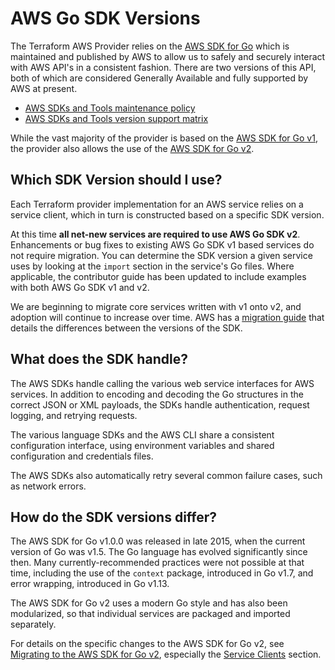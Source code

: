 # AWS Go SDK Versions

The Terraform AWS Provider relies on the [AWS SDK for Go](https://aws.amazon.com/sdk-for-go/) which is maintained and published by AWS to allow us to safely and securely interact with AWS API's in a consistent fashion.
There are two versions of this API, both of which are considered Generally Available and fully supported by AWS at present.

- [AWS SDKs and Tools maintenance policy](https://docs.aws.amazon.com/sdkref/latest/guide/maint-policy.html)
- [AWS SDKs and Tools version support matrix](https://docs.aws.amazon.com/sdkref/latest/guide/version-support-matrix.html)

While the vast majority of the provider is based on the [AWS SDK for Go v1](https://github.com/aws/aws-sdk-go),
the provider also allows the use of the [AWS SDK for Go v2](https://github.com/aws/aws-sdk-go-v2).

## Which SDK Version should I use?

Each Terraform provider implementation for an AWS service relies on a service client, which in turn is constructed based on a specific SDK version.

At this time **all net-new services are required to use AWS Go SDK v2**.
Enhancements or bug fixes to existing AWS Go SDK v1 based services do not require migration.
You can determine the SDK version a given service uses by looking at the `import` section in the service's Go files.
Where applicable, the contributor guide has been updated to include examples with both AWS Go SDK v1 and v2.

We are beginning to migrate core services written with v1 onto v2, and adoption will continue to increase over time.
AWS has a [migration guide](https://aws.github.io/aws-sdk-go-v2/docs/migrating/) that details the differences between the versions of the SDK.

## What does the SDK handle?

The AWS SDKs handle calling the various web service interfaces for AWS services.
In addition to encoding and decoding the Go structures in the correct JSON or XML payloads,
the SDKs handle authentication, request logging, and retrying requests.

The various language SDKs and the AWS CLI share a consistent configuration interface,
using environment variables and shared configuration and credentials files.

The AWS SDKs also automatically retry several common failure cases, such as network errors.

## How do the SDK versions differ?

The AWS SDK for Go v1.0.0 was released in late 2015, when the current version of Go was v1.5.
The Go language has evolved significantly since then.
Many currently-recommended practices were not possible at that time,
including the use of the `context` package, introduced in Go v1.7,
and error wrapping, introduced in Go v1.13.

The AWS SDK for Go v2 uses a modern Go style
and has also been modularized, so that individual services are packaged and imported separately.

For details on the specific changes to the AWS SDK for Go v2,
see [Migrating to the AWS SDK for Go v2](https://aws.github.io/aws-sdk-go-v2/docs/migrating/),
especially the [Service Clients](https://aws.github.io/aws-sdk-go-v2/docs/migrating/#service-clients) section.

